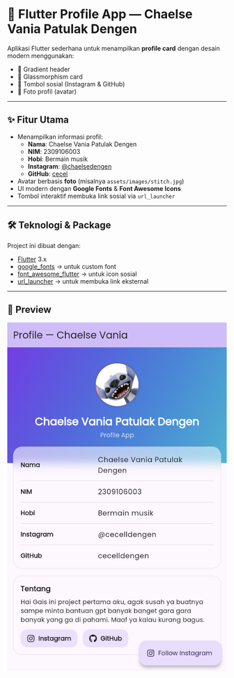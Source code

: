 # 📱 Flutter Profile App — Chaelse Vania Patulak Dengen

Aplikasi Flutter sederhana untuk menampilkan **profile card** dengan desain modern menggunakan:
- 🎨 Gradient header
- 🔲 Glassmorphism card
- 🔗 Tombol sosial (Instagram & GitHub)
- 👤 Foto profil (avatar)

---

## ✨ Fitur Utama
- Menampilkan informasi profil:
  - **Nama**: Chaelse Vania Patulak Dengen  
  - **NIM**: 2309106003  
  - **Hobi**: Bermain musik  
  - **Instagram**: [@chaelsedengen](https://instagram.com/chaelsedengen)  
  - **GitHub**: [cecel](https://github.com/cecel)  
- Avatar berbasis **foto** (misalnya `assets/images/stitch.jpg`)
- UI modern dengan **Google Fonts** & **Font Awesome Icons**
- Tombol interaktif membuka link sosial via `url_launcher`

---

## 🛠️ Teknologi & Package
Project ini dibuat dengan:
- [Flutter](https://flutter.dev/) 3.x
- [google_fonts](https://pub.dev/packages/google_fonts) → untuk custom font
- [font_awesome_flutter](https://pub.dev/packages/font_awesome_flutter) → untuk icon sosial
- [url_launcher](https://pub.dev/packages/url_launcher) → untuk membuka link eksternal

---
## 📸 Preview

![Preview](assets/images/preview.png)


